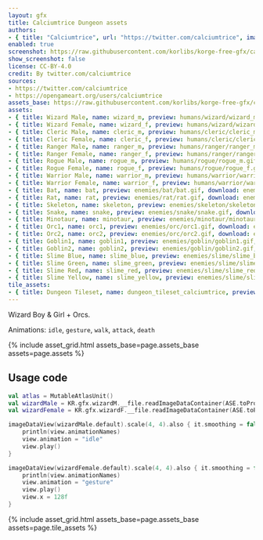 ```yaml
---
layout: gfx
title: Calciumtrice Dungeon assets
authors: 
- { title: "Calciumtrice", url: "https://twitter.com/calciumtrice", image: "https://pbs.twimg.com/profile_images/1282712290593312769/YPkbqLUC_400x400.jpg" }
enabled: true
screenshot: https://raw.githubusercontent.com/korlibs/korge-free-gfx/ca040dd1b403c8d95eac27a28a29f4c81a1247c0/Calciumtrice/humans/wizard/wizard_f.gif
show_screenshot: false
license: CC-BY-4.0
credit: By twitter.com/calciumtrice
sources:
- https://twitter.com/calciumtrice
- https://opengameart.org/users/calciumtrice
assets_base: https://raw.githubusercontent.com/korlibs/korge-free-gfx/ca040dd1b403c8d95eac27a28a29f4c81a1247c0/Calciumtrice/
assets:
- { title: Wizard Male, name: wizard_m, preview: humans/wizard/wizard_m.gif, download: humans/wizard/wizard_m.ase }
- { title: Wizard Female, name: wizard_f, preview: humans/wizard/wizard_f.gif, download: humans/wizard/wizard_f.ase }
- { title: Cleric Male, name: cleric_m, preview: humans/cleric/cleric_m.gif, download: humans/cleric/cleric_m.ase }
- { title: Cleric Female, name: cleric_f, preview: humans/cleric/cleric_f.gif, download: humans/cleric/cleric_f.ase }
- { title: Ranger Male, name: ranger_m, preview: humans/ranger/ranger_m.gif, download: humans/ranger/ranger_m.ase }
- { title: Ranger Female, name: ranger_f, preview: humans/ranger/ranger_f.gif, download: humans/ranger/ranger_f.ase }
- { title: Rogue Male, name: rogue_m, preview: humans/rogue/rogue_m.gif, download: humans/rogue/rogue_m.ase }
- { title: Rogue Female, name: rogue_f, preview: humans/rogue/rogue_f.gif, download: humans/rogue/rogue_f.ase }
- { title: Warrior Male, name: warrior_m, preview: humans/warrior/warrior_m.gif, download: humans/warrior/warrior_m.ase }
- { title: Warrior Female, name: warrior_f, preview: humans/warrior/warrior_f.gif, download: humans/warrior/warrior_f.ase }
- { title: Bat, name: bat, preview: enemies/bat/bat.gif, download: enemies/bat/bat.ase }
- { title: Rat, name: rat, preview: enemies/rat/rat.gif, download: enemies/rat/rat.ase }
- { title: Skeleton, name: skeleton, preview: enemies/skeleton/skeleton.gif, download: enemies/skeleton/skeleton.ase }
- { title: Snake, name: snake, preview: enemies/snake/snake.gif, download: enemies/snake/snake.ase }
- { title: Minotaur, name: minotaur, preview: enemies/minotaur/minotaur.gif, download: enemies/minotaur/minotaur.ase }
- { title: Orc1, name: orc1, preview: enemies/orc/orc1.gif, download: enemies/orc/orc1.ase }
- { title: Orc2, name: orc2, preview: enemies/orc/orc2.gif, download: enemies/orc/orc2.ase }
- { title: Goblin1, name: goblin1, preview: enemies/goblin/goblin1.gif, download: enemies/goblin/goblin1.ase }
- { title: Goblin2, name: goblin2, preview: enemies/goblin/goblin2.gif, download: enemies/goblin/goblin2.ase }
- { title: Slime Blue, name: slime_blue, preview: enemies/slime/slime_blue.gif, download: enemies/slime/slime_blue.ase }
- { title: Slime Green, name: slime_green, preview: enemies/slime/slime_green.gif, download: enemies/slime/slime_green.ase }
- { title: Slime Red, name: slime_red, preview: enemies/slime/slime_red.gif, download: enemies/slime/slime_red.ase }
- { title: Slime Yellow, name: slime_yellow, preview: enemies/slime/slime_yellow.gif, download: enemies/slime/slime_yellow.ase }
tile_assets:
- { title: Dungeon Tileset, name: dungeon_tileset_calciumtrice, preview: tiles/dungeon_tileset_calciumtrice.png, download: tiles/dungeon_tileset_calciumtrice.png }
---
```


Wizard Boy & Girl + Orcs.

Animations: `idle`, `gesture`, `walk`, `attack`, `death`

{% include asset_grid.html assets_base=page.assets_base assets=page.assets %}

## Usage code

```kotlin
val atlas = MutableAtlasUnit()
val wizardMale = KR.gfx.wizardM.__file.readImageDataContainer(ASE.toProps(), atlas)
val wizardFemale = KR.gfx.wizardF.__file.readImageDataContainer(ASE.toProps(), atlas)

imageDataView(wizardMale.default).scale(4, 4).also { it.smoothing = false }.also { view ->
    println(view.animationNames)
    view.animation = "idle"
    view.play()
}

imageDataView(wizardFemale.default).scale(4, 4).also { it.smoothing = false }.also { view ->
    println(view.animationNames)
    view.animation = "gesture"
    view.play()
    view.x = 128f
}
```

{% include asset_grid.html assets_base=page.assets_base assets=page.tile_assets %}

